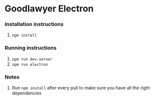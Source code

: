 # Goodlawyer Electron

### Installation instructions
1. `npm install`

### Running instructions
1. `npm run dev-server`
2. `npm run electron`

### Notes
1. Run `npm install` after every pull to make sure you have all the right dependencies